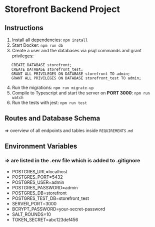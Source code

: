 # Storefront Backend Project

## Instructions

1. Install all dependencies:
   `npm install`
2. Start Docker: `npm run db`
3. Create a user and the databases via psql commands and grant privileges:

```CREATE USER admin WITH PASSWORD '12345';
   CREATE DATABASE storefront;
   CREATE DATABASE storefront_test;
   GRANT ALL PRIVILEGES ON DATABASE storefront TO admin;
   GRANT ALL PRIVILEGES ON DATABASE storefront_test TO admin;
```

4. Run the migrations:
   `npm run migrate-up`
5. Compile to Typescript and start the server on **PORT 3000**:
   `npm run watch`
6. Run the tests with jest:
   `npm run test`

## Routes and Database Schema

=> overview of all endpoints and tables inside `REQUIREMENTS.md`

## Environment Variables

### => are listed in the .env file which is added to .gitignore

- POSTGRES_URL=localhost
- POSTGRES_PORT=5432
- POSTGRES_USER=admin
- POSTGRES_PASSWORD=admin
- POSTGRES_DB=storefront
- POSTGRES_TEST_DB=storefront_test
- SERVER_PORT=3000
- BCRYPT_PASSWORD=your-secret-password
- SALT_ROUNDS=10
- TOKEN_SECRET=abc123def456

